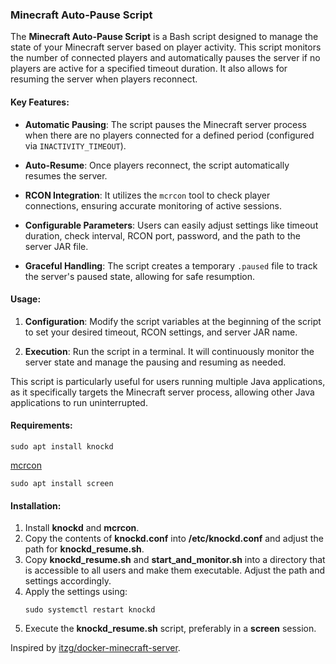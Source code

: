 ### Minecraft Auto-Pause Script

The **Minecraft Auto-Pause Script** is a Bash script designed to manage the state of your Minecraft server based on player activity. This script monitors the number of connected players and automatically pauses the server if no players are active for a specified timeout duration. It also allows for resuming the server when players reconnect.

#### Key Features:

- **Automatic Pausing**: The script pauses the Minecraft server process when there are no players connected for a defined period (configured via `INACTIVITY_TIMEOUT`).

- **Auto-Resume**: Once players reconnect, the script automatically resumes the server.

- **RCON Integration**: It utilizes the `mcrcon` tool to check player connections, ensuring accurate monitoring of active sessions.

- **Configurable Parameters**: Users can easily adjust settings like timeout duration, check interval, RCON port, password, and the path to the server JAR file.

- **Graceful Handling**: The script creates a temporary `.paused` file to track the server's paused state, allowing for safe resumption.

#### Usage:

1. **Configuration**: Modify the script variables at the beginning of the script to set your desired timeout, RCON settings, and server JAR name.

2. **Execution**: Run the script in a terminal. It will continuously monitor the server state and manage the pausing and resuming as needed.

This script is particularly useful for users running multiple Java applications, as it specifically targets the Minecraft server process, allowing other Java applications to run uninterrupted.

#### Requirements:
```
sudo apt install knockd  
```
[mcrcon](https://github.com/Tiiffi/mcrcon)  
```
sudo apt install screen
```

#### Installation:
1. Install **knockd** and **mcrcon**.
2. Copy the contents of **knockd.conf** into **/etc/knockd.conf** and adjust the path for **knockd_resume.sh**.
3. Copy **knockd_resume.sh** and **start_and_monitor.sh** into a directory that is accessible to all users and make them executable. Adjust the path and settings accordingly.
4. Apply the settings using: 
   ```
   sudo systemctl restart knockd  
   ```
5. Execute the **knockd_resume.sh** script, preferably in a **screen** session.

Inspired by [itzg/docker-minecraft-server](https://github.com/itzg/docker-minecraft-server).
